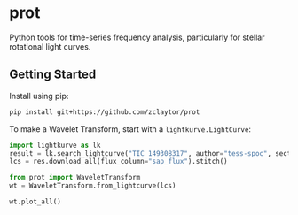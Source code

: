 # prot
Python tools for time-series frequency analysis, particularly for stellar rotational light curves. 

## Getting Started
Install using pip:
```bash
pip install git+https://github.com/zclaytor/prot
```

To make a Wavelet Transform, start with a `lightkurve.LightCurve`:
```python
import lightkurve as lk
result = lk.search_lightcurve("TIC 149308317", author="tess-spoc", sector=range(14))
lcs = res.download_all(flux_column="sap_flux").stitch()

from prot import WaveletTransform
wt = WaveletTransform.from_lightcurve(lcs)

wt.plot_all()
```